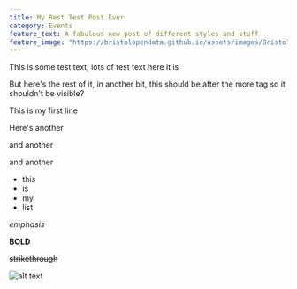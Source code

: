 ```yaml
---
title: My Best Test Post Ever
category: Events
feature_text: A fabulous new post of different styles and stuff
feature_image: "https://bristolopendata.github.io/assets/images/BristolBlue.png"
---
```


This is some test text, lots of test text here it is

<!-- more -->

But here's the rest of it, in another bit, this should be after the more tag so it shouldn't be visible?

This is my first line

Here's another

and another

and another

* this
* is
* my
* list

*emphasis*

**BOLD**

~~strikethrough~~


![alt text](https://bristolopendata.github.io/assets/images/BristolBlue.png "my test image")

